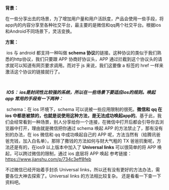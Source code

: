 **背景：**

​         在一些分享出去的场景，为了增加用户量和用户活跃度，产品会使用一些手段，将app内的内容分享至各种社交平台，最主要的是微信和qq两个社交平台。根据ios和Android不同场景下，灵活变换。

**方案：**

​         ios 与 android 都支持一种叫做 **schema 协议**的链接。这种协议的类似于我们熟悉的http协议，我们只要跟 APP 协商好协议头，APP 通过拦截到这个协议头的请求就可以知道有网页要求调用。而对于 js 来说，我们这要像 a 标签的 href 一样来激活这个协议的链接就行了。

​       

​         ***IOS： ios是封闭性比较强的系统，所以在一些场景下要适应ios的规则。唤起app 常用的手段有一下两种：***

​          schema：在 ios 环境下，schema 可以说被一些应用限制的很死。**微信和 qq 在 ios 中都是被禁的，也就是说使用这种方法，是无法成功唤起app的**。基于此，我们会经常看到一种场景，别人分享给你一个连接，在微信中打开后都会引导你去浏览器中打开，理由就是微信把你通过 schema 唤起 APP 的方法禁止了，那有没有别的办法，在 ios 微信和 qq 中成功唤起自己的 APP 呢，方法当然有（给腾讯爸爸充钱，加入白名单）。那除了撒钱的方法如何与财大气粗的 TX 爸爸抗衡呢，方法还是有的，在ios9 以上版本中加入了 **Universal links** 可以很简单的将 APP 唤起，可以跨过微信的限制，通过 ios 底层将  APP 唤起 参考链接：https://www.jianshu.com/p/734c3eff8feb

不过微信已经开始着手封杀 Universal links，所以还有没有更好的方法办法，需要各位大神去探索了。Universal links 的方法相比较复杂。  还是看看一下查一下资料吧。